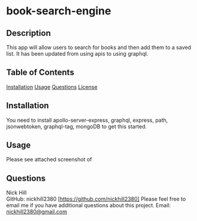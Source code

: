 
  
# book-search-engine  

                
                
## Description

This app will allow users to search for books and then add them to a saved list.  It has been updated from using apis to using graphql.
    
## Table of Contents

[Installation](#installation)
[Usage](#usage)
[Questions](#questions)
[License](#license)

## Installation

You need to install apollo-server-express, graphql, express, path, jsonwebtoken, graphql-tag,  mongoDB to get this started. 

## Usage

Please see attached screenshot of

## Questions

Nick Hill  
GitHub: nickhill2380 [https://github.com/nickhill2380]
Please feel free to email me if you have additional questions about this project.
Email: <nickhill2380@gmail.com>
